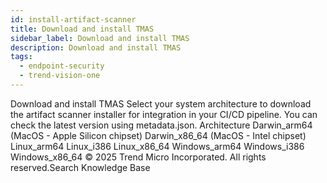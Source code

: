 ```yaml
---
id: install-artifact-scanner
title: Download and install TMAS
sidebar_label: Download and install TMAS
description: Download and install TMAS
tags:
  - endpoint-security
  - trend-vision-one
---
```


 Download and install TMAS Select your system architecture to download the artifact scanner installer for integration in your CI/CD pipeline. You can check the latest version using metadata.json. Architecture Darwin_arm64 (MacOS - Apple Silicon chipset) Darwin_x86_64 (MacOS - Intel chipset) Linux_arm64 Linux_i386 Linux_x86_64 Windows_arm64 Windows_i386 Windows_x86_64 © 2025 Trend Micro Incorporated. All rights reserved.Search Knowledge Base